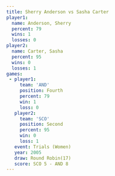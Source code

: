 ```yaml
---
title: Sherry Anderson vs Sasha Carter
player1:                
  name: Anderson, Sherry
  percent: 79           
  wins: 1               
  losses: 0             
player2:                
  name: Carter, Sasha   
  percent: 95           
  wins: 0               
  losses: 1             
games:
 - player1:          
     team: 'AND'     
     position: Fourth
     percent: 79     
     win: 1          
     loss: 0         
   player2:          
     team: 'SCO'     
     position: Second
     percent: 95     
     win: 0          
     loss: 1         
   event: Trials (Women)
   year: 2005           
   draw: Round Robin(17)
   score: SCO 5 - AND 8 
---
```

